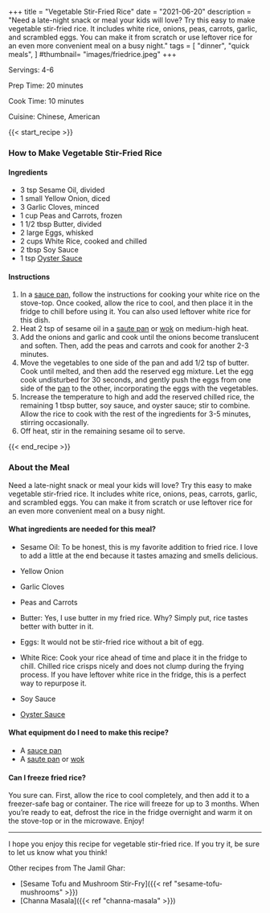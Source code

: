 +++
title = "Vegetable Stir-Fried Rice"
date = "2021-06-20"
description = "Need a late-night snack or meal your kids will love? Try this easy to make vegetable stir-fried rice. It includes white rice, onions, peas, carrots, garlic, and scrambled eggs. You can make it from scratch or use leftover rice for an even more convenient meal on a busy night."
tags = [
    "dinner",
    "quick meals",
]
#thumbnail= "images/friedrice.jpeg"
+++

Servings: 4-6 <!--more-->

Prep Time: 20 minutes 

Cook Time: 10 minutes 

Cuisine: Chinese, American  

{{< start_recipe >}}

### How to Make Vegetable Stir-Fried Rice 

#### Ingredients  

* 3 tsp Sesame Oil, divided
* 1 small Yellow Onion, diced 
* 3 Garlic Cloves, minced 
* 1 cup Peas and Carrots, frozen
* 1 1/2 tbsp Butter, divided
* 2 large Eggs, whisked
* 2 cups White Rice, cooked and chilled  
* 2 tbsp Soy Sauce 
* 1 tsp [Oyster Sauce](https://amzn.to/3df1oLj)

#### Instructions 

1. In a [sauce pan](https://amzn.to/3EgfFTK), follow the instructions for cooking your white rice on the stove-top. Once cooked, allow the rice to cool, and then place it in the fridge to chill before using it. You can also used leftover white rice for this dish. 
2. Heat 2 tsp of sesame oil in a [saute pan](https://amzn.to/3ARQwxm) or [wok](https://amzn.to/3cS6RI4) on medium-high heat. 
3. Add the onions and garlic and cook until the onions become translucent and soften. Then, add the peas and carrots and cook for another 2-3 minutes. 
4. Move the vegetables to one side of the pan and add 1/2 tsp of butter. Cook until melted, and then add the reserved egg mixture. Let the egg cook undisturbed for 30 seconds, and gently push the eggs from one side of the [pan](https://amzn.to/3cS6RI4) to the other, incorporating the eggs with the vegetables. 
5. Increase the temperature to high and add the reserved chilled rice, the remaining 1 tbsp butter, soy sauce, and oyster sauce; stir to combine. Allow the rice to cook with the rest of the ingredients for 3-5 minutes, stirring occasionally. 
6. Off heat, stir in the remaining sesame oil to serve. 

{{< end_recipe >}}

### About the Meal 

Need a late-night snack or meal your kids will love? Try this easy to make vegetable stir-fried rice. It includes white rice, onions, peas, carrots, garlic, and scrambled eggs. You can make it from scratch or use leftover rice for an even more convenient meal on a busy night.

#### What ingredients are needed for this meal?

* Sesame Oil: To be honest, this is my favorite addition to fried rice. I love to add a little at the end because it tastes amazing and smells delicious. 

* Yellow Onion

* Garlic Cloves

* Peas and Carrots

* Butter: Yes, I use butter in my fried rice. Why? Simply put, rice tastes better with butter in it. 

* Eggs: It would not be stir-fried rice without a bit of egg. 

* White Rice: Cook your rice ahead of time and place it in the fridge to chill. Chilled rice crisps nicely and does not clump during the frying process. If you have leftover white rice in the fridge, this is a perfect way to repurpose it. 

* Soy Sauce 

* [Oyster Sauce](https://amzn.to/3df1oLj)

#### What equipment do I need to make this recipe?

* A [sauce pan](https://amzn.to/3EgfFTK)
* A [saute pan](https://amzn.to/3ARQwxm) or [wok](https://amzn.to/3cS6RI4)

#### Can I freeze fried rice?

You sure can. First, allow the rice to cool completely, and then add it to a freezer-safe bag or container. The rice will freeze for up to 3 months. When you’re ready to eat, defrost the rice in the fridge overnight and warm it on the stove-top or in the microwave. Enjoy! 

---- 

I hope you enjoy this recipe for vegetable stir-fried rice. If you try it, be sure to let us know what you think!

Other recipes from The Jamil Ghar:

* [Sesame Tofu and Mushroom Stir-Fry]({{< ref "sesame-tofu-mushrooms" >}})
* [Channa Masala]({{< ref "channa-masala" >}})
